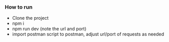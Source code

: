 ### How to run
- Clone the project
- npm i
- npm run dev (note the url and port)
- import postman script to postman, adjust url/port of requests as needed
